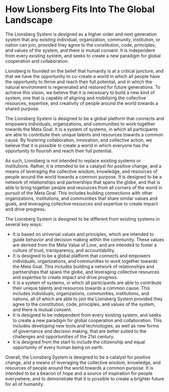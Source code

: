 # How Lionsberg Fits Into The Global Landscape

The Lionsberg System is designed as a higher order and next generation system that any existing individual, organization, community, institution, or nation can join, provided they agree to the constitution, code, principles, and values of the system, and there is mutual consent. It is independent from every existing system, and seeks to create a new paradigm for global cooperation and collaboration.

Lionsberg is founded on the belief that humanity is at a critical juncture, and that we have the opportunity to co-create a world in which all people have the opportunity to thrive and reach their full potential, and in which the natural environment is regenerated and restored for future generations. To achieve this vision, we believe that it is necessary to build a new kind of system, one that is capable of aligning and mobilizing the collective resources, expertise, and creativity of people around the world towards a shared purpose.

The Lionsberg System is designed to be a global platform that connects and empowers individuals, organizations, and communities to work together towards the Meta Goal. It is a system of systems, in which all participants are able to contribute their unique talents and resources towards a common cause. By fostering collaboration, innovation, and collective action, we believe that it is possible to create a world in which everyone has the opportunity to flourish and reach their full potential.

As such, Lionsberg is not intended to replace existing systems or institutions. Rather, it is intended to be a catalyst for positive change, and a means of leveraging the collective wisdom, knowledge, and resources of people around the world towards a common purpose. It is designed to be a network of relationships and partnerships that spans the globe, and that is able to bring together people and resources from all corners of the world in pursuit of the Meta Goal. This includes building connections with other organizations, institutions, and communities that share similar values and goals, and leveraging collective resources and expertise to create impact and drive progress. 

The Lionsberg System is designed to be different from existing systems in several key ways:

-   It is based on universal values and principles, which are intended to guide behavior and decision making within the community. These values are derived from the Meta Value of Love, and are intended to foster a culture of trust, transparency, and accountability.
-   It is designed to be a global platform that connects and empowers individuals, organizations, and communities to work together towards the Meta Goal. This includes building a network of relationships and partnerships that spans the globe, and leveraging collective resources and expertise to create impact and drive progress.
-   It is a system of systems, in which all participants are able to contribute their unique talents and resources towards a common cause. This includes individuals, organizations, communities, institutions, and nations, all of which are able to join the Lionsberg System provided they agree to the constitution, code, principles, and values of the system, and there is mutual consent.
-   It is designed to be independent from every existing system, and seeks to create a new paradigm for global cooperation and collaboration. This includes developing new tools and technologies, as well as new forms of governance and decision making, that are better suited to the challenges and opportunities of the 21st century.
- It is designed from the start to include the citizenship and equal opportunity of every human being on earth. 

Overall, the Lionsberg System is designed to be a catalyst for positive change, and a means of leveraging the collective wisdom, knowledge, and resources of people around the world towards a common purpose. It is intended to be a beacon of hope and a source of inspiration for people everywhere, and to demonstrate that it is possible to create a brighter future for all of humanity.
